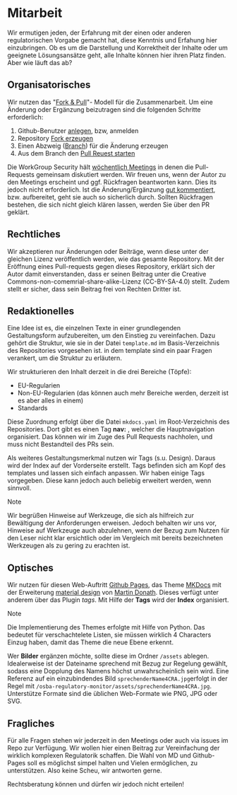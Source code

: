 # Mitarbeit

Wir ermutigen jeden, der Erfahrung mit der einen oder anderen regulatorischen Vorgabe gemacht hat, diese Kenntnis und Erfahung hier einzubringen. Ob es um die Darstellung und Korrektheit der Inhalte oder um geeignete Lösungsansätze geht, alle Inhalte können hier ihren Platz finden. Aber wie läuft das ab?

## Organisatorisches

Wir nutzen das "[Fork & Pull](https://docs.github.com/de/pull-requests/collaborating-with-pull-requests/getting-started/about-collaborative-development-models)"- Modell für die Zusammenarbeit. Um eine Änderung oder Ergänzung beizutragen sind die folgenden Schritte erforderlich:

1. Github-Benutzer [anlegen](https://docs.github.com/de/get-started/start-your-journey/creating-an-account-on-github), bzw, anmelden
2. Repository [Fork erzeugen](https://docs.github.com/de/get-started/exploring-projects-on-github/contributing-to-a-project)
3. Einen Abzweig ([Branch](https://docs.github.com/de/pull-requests/collaborating-with-pull-requests/proposing-changes-to-your-work-with-pull-requests/creating-and-deleting-branches-within-your-repository)) für die Änderung erzeugen
4. Aus dem Branch den [Pull Reuest starten](https://docs.github.com/de/pull-requests/collaborating-with-pull-requests/proposing-changes-to-your-work-with-pull-requests/creating-a-pull-request-from-a-fork)

Die WorkGroup Security hält [wöchentlich Meetings](/osba-regulatory-monitor/index#meetings) in denen die Pull-Requests gemeinsam diskutiert werden. Wir freuen uns, wenn der Autor zu den Meetings erscheint und ggf. Rückfragen beantworten kann. Dies its jedoch nicht erforderlich. Ist die Änderung/Ergänzung [gut kommentiert](https://docs.github.com/de/pull-requests/collaborating-with-pull-requests/getting-started/helping-others-review-your-changes), bzw. aufbereitet, geht sie auch so sicherlich durch. Sollten Rückfragen bestehen, die sich nicht gleich klären lassen, werden Sie über den PR geklärt. 

## Rechtliches

Wir akzeptieren nur Änderungen oder Beiträge, wenn diese unter der gleichen Lizenz veröffentlich werden, wie das gesamte Repository. Mit der Eröffnung eines Pull-requests gegen dieses Repository, erklärt sich der Autor damit einverstanden, dass er seinen Beitrag unter die Creative Commons-non-comemrial-share-alike-Lizenz (CC-BY-SA-4.0) stellt. Zudem stellt er sicher, dass sein Beitrag frei von Rechten Dritter ist.

## Redaktionelles

Eine Idee ist es, die einzelnen Texte in einer grundlegenden Gestaltungsform aufzubereiten, um den Einstieg zu vereinfachen. Dazu gehört die Struktur, wie sie in der Datei `template.md` im Basis-Verzeichnis des Repositories vorgesehen ist. in dem template sind ein paar Fragen verankert, um die Struktur zu erläutern.   

Wir strukturieren den Inhalt derzeit in die drei Bereiche (Töpfe):  

* EU-Regularien
* Non-EU-Regularien (das können auch mehr Bereiche werden, derzeit ist es aber alles in einem) 
* Standards 

Diese Zuordnung erfolgt über die Datei `mkdocs.yaml` im Root-Verzeichnis des Repositories. Dort gibt es einen Tag **nav:** , welcher die Hauptnavigation organisiert. Das können wir im Zuge des Pull Requests nachholen, und muss nicht Bestandteil des PRs sein. 

Als weiteres Gestaltungsmerkmal nutzen wir Tags (s.u. Design). Daraus wird der Index auf der Vorderseite erstellt. Tags befinden sich am Kopf des templates und lassen sich einfach anpassen. Wir haben einige Tags vorgegeben. Diese kann jedoch auch beliebig erweitert werden, wenn sinnvoll. 

> [!NOTE]
>
> Wir begrüßen Hinweise auf Werkzeuge, die sich als hilfreich zur Bewältigung der Anforderungen erweisen. Jedoch behalten wir uns vor, Hinweise auf Werkzeuge auch abzulehnen, wenn der Bezug zum Nutzen für den Leser nicht klar ersichtlich oder im Vergleich mit bereits bezeichneten Werkzeugen als zu gering zu erachten ist. 

## Optisches

Wir nutzen für diesen Web-Auftritt [Github Pages](https://pages.github.com), das Theme [MKDocs](https://www.mkdocs.org) mit der Erweiterung [material design](https://squidfunk.github.io/mkdocs-material/) von [Martin Donath](https://github.com/squidfunk). Dieses verfügt unter anderem über das Plugin *tags*. Mit Hilfe der **Tags** wird der **Index** organisiert. 

> [!Note]
>
> Die Implementierung des Themes erfolgte mit Hilfe von Python. Das bedeutet für verschachtelete Listen, sie müssen wirklich 4 Characters Einzug haben, damit das Theme die neue Ebene erkennt.   

Wer **Bilder** ergänzen möchte, sollte diese im Ordner `/assets` ablegen. Idealerweise ist der Dateiname sprechend mit Bezug zur Regelung gewählt, sodass eine Dopplung des Namens höchst unwahrscheinlich sein wird.  Eine Referenz auf ein einzubindendes Bild `sprechenderName4CRA.jpg`erfolgt in der Regel mit `/osba-regulatory-monitor/assets/sprechenderName4CRA.jpg`. Unterstütze Formate sind die üblichen Web-Formate wie PNG, JPG oder SVG.

## Fragliches

Für alle Fragen stehen wir jederzeit in den Meetings oder auch via issues im Repo zur Verfügung. Wir wollen hier einen Beitrag zur Vereinfachung der wirklich komplexen Regulatorik schaffen. Die Wahl von MD und Github-Pages soll es möglichst simpel halten und Vielen ermöglichen, zu unterstützen. Also keine Scheu, wir antworten gerne. 

Rechtsberatung können und dürfen wir jedoch nicht erteilen! 

